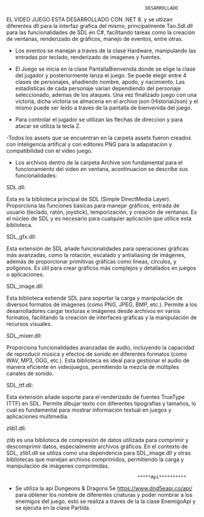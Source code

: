 
                                                  
                                                  
                                                       DESARROLLADO



EL VIDEO JUEGO ESTA DESARROLLADO CON .NET 8. y se utlizan diferentes dll para la interfaz grafica del mismo,
principalmente Tao.Sdl.dll para  las funcionalidades de SDL en C#, facilitando tareas como la creación de ventanas,
renderizado de gráficos, manejo de eventos, entre otras.

- Los eventos se manejan a traves de la clase Hardware, manipulando las entradas por teclado, renderizado de imagenes y fuentes.

- El Juego se inicia en la clase PantallaBienvenida donde se elige la clase del jugador y posteriormente lanza el juego.
 Se puede elegir entre 4 clases de personajes, añadiendo nombre, apodo, y nacimiento. Las estadisticas de cada personaje varian dependiendo
 del personaje seleccionado, ademas de los ataques. Una vez finalizado juego con una victoria, dicha victoria se almacena en el archivo json (HistorialJson)
 y el mismo puede ser leido a traves de la pantalla de bienvenida del juego.

- Para controlar el jugador se utilizan las flechas de direccion y para atacar se utiliza la tecla Z.

-Todos los assets que se encuentran en la carpeta assets fueron creados con inteligencia artifical y con editores PNG para la adapatacion 
y compatibilidad con el video juego.

- Los archivos dentro de la carpeta Archive son fundamental para el funcionamiento del video en ventana, acontinuacion se describe sus funcionalidades:

SDL.dll:

Esta es la biblioteca principal de SDL (Simple DirectMedia Layer). Proporciona las funciones básicas para manejar gráficos,
entrada de usuario (teclado, ratón, joystick), temporización, y creación de ventanas. Es el núcleo de SDL y es necesario para cualquier aplicación
que utilice esta biblioteca.


SDL_gfx.dll:

Esta extensión de SDL añade funcionalidades para operaciones gráficas más avanzadas, como la rotación, escalado y antialiasing de imágenes, 
además de proporcionar primitivas gráficas como líneas, círculos, y polígonos. Es útil para crear gráficos más complejos y detallados en juegos o aplicaciones.


SDL_image.dll:

Esta biblioteca extiende SDL para soportar la carga y manipulación de diversos formatos de imágenes (como PNG, JPEG, BMP, etc.). 
Permite a los desarrolladores cargar texturas e imágenes desde archivos en varios formatos, facilitando la creación de interfaces gráficas y la manipulación
de recursos visuales.


SDL_mixer.dll:

Proporciona funcionalidades avanzadas de audio, incluyendo la capacidad de reproducir música y efectos de sonido en diferentes formatos (como WAV, MP3, OGG, etc.). 
Esta biblioteca es ideal para gestionar el audio de manera eficiente en videojuegos, permitiendo la mezcla de múltiples canales de sonido.


SDL_ttf.dll:

Esta extensión añade soporte para el renderizado de fuentes TrueType (TTF) en SDL. Permite dibujar texto con diferentes tipografías y tamaños, 
lo cual es fundamental para mostrar información textual en juegos y aplicaciones multimedia.


zlib1.dll:

zlib es una biblioteca de compresión de datos utilizada para comprimir y descomprimir datos, especialmente archivos gráficos. 
En el contexto de SDL, zlib1.dll se utiliza como una dependencia para SDL_image.dll y otras bibliotecas que manejan archivos comprimidos, 
permitiendo la carga y manipulación de imágenes comprimidas.


                                                    *****Api**********

- Se utiliza la api Dungeons & Dragons 5e https://www.dnd5eapi.co/api/ para obtener los nombre de diferentes criaturas y poder
nombrar a los enemigos del juego, esto se realiza a traves de la la clase EnemigoApi y se ejecuta en la clase Partida.